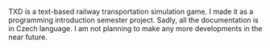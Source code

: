 TXD is a text-based railway transportation simulation game. I made it as a programming introduction semester project. Sadly, all the documentation is in Czech language. I am not planning to make any more developments in the near future.
